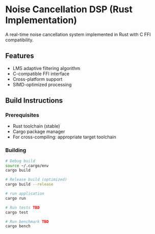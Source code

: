 # Noise Cancellation DSP (Rust Implementation)

A real-time noise cancellation system implemented in Rust with C FFI compatibility.

## Features
- LMS adaptive filtering algorithm
- C-compatible FFI interface
- Cross-platform support
- SIMD-optimized processing

## Build Instructions

### Prerequisites
- Rust toolchain (stable)
- Cargo package manager
- For cross-compiling: appropriate target toolchain

### Building
```bash
# Debug build
source ~/.cargo/env
cargo build

# Release build (optimized)
cargo build --release

# run application
cargo run

# Run tests TBD
cargo test

# Run benchmark TBD
cargo bench